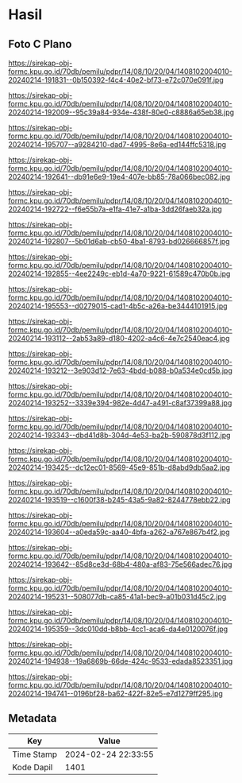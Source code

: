 # Hasil

## Foto C Plano

https://sirekap-obj-formc.kpu.go.id/70db/pemilu/pdpr/14/08/10/20/04/1408102004010-20240214-191831--0b150392-f4c4-40e2-bf73-e72c070e091f.jpg

https://sirekap-obj-formc.kpu.go.id/70db/pemilu/pdpr/14/08/10/20/04/1408102004010-20240214-192009--95c39a84-934e-438f-80e0-c8886a65eb38.jpg

https://sirekap-obj-formc.kpu.go.id/70db/pemilu/pdpr/14/08/10/20/04/1408102004010-20240214-195707--a9284210-dad7-4995-8e6a-ed144ffc5318.jpg

https://sirekap-obj-formc.kpu.go.id/70db/pemilu/pdpr/14/08/10/20/04/1408102004010-20240214-192641--db91e6e9-19e4-407e-bb85-78a066bec082.jpg

https://sirekap-obj-formc.kpu.go.id/70db/pemilu/pdpr/14/08/10/20/04/1408102004010-20240214-192722--f6e55b7a-e1fa-41e7-a1ba-3dd26faeb32a.jpg

https://sirekap-obj-formc.kpu.go.id/70db/pemilu/pdpr/14/08/10/20/04/1408102004010-20240214-192807--5b01d6ab-cb50-4ba1-8793-bd026666857f.jpg

https://sirekap-obj-formc.kpu.go.id/70db/pemilu/pdpr/14/08/10/20/04/1408102004010-20240214-192855--4ee2249c-eb1d-4a70-9221-61589c470b0b.jpg

https://sirekap-obj-formc.kpu.go.id/70db/pemilu/pdpr/14/08/10/20/04/1408102004010-20240214-195553--d0279015-cad1-4b5c-a26a-be3444101915.jpg

https://sirekap-obj-formc.kpu.go.id/70db/pemilu/pdpr/14/08/10/20/04/1408102004010-20240214-193112--2ab53a89-d180-4202-a4c6-4e7c2540eac4.jpg

https://sirekap-obj-formc.kpu.go.id/70db/pemilu/pdpr/14/08/10/20/04/1408102004010-20240214-193212--3e903d12-7e63-4bdd-b088-b0a534e0cd5b.jpg

https://sirekap-obj-formc.kpu.go.id/70db/pemilu/pdpr/14/08/10/20/04/1408102004010-20240214-193252--3339e394-982e-4d47-a491-c8af37399a88.jpg

https://sirekap-obj-formc.kpu.go.id/70db/pemilu/pdpr/14/08/10/20/04/1408102004010-20240214-193343--dbd41d8b-304d-4e53-ba2b-590878d3f112.jpg

https://sirekap-obj-formc.kpu.go.id/70db/pemilu/pdpr/14/08/10/20/04/1408102004010-20240214-193425--dc12ec01-8569-45e9-851b-d8abd9db5aa2.jpg

https://sirekap-obj-formc.kpu.go.id/70db/pemilu/pdpr/14/08/10/20/04/1408102004010-20240214-193519--c1600f38-b245-43a5-9a82-8244778ebb22.jpg

https://sirekap-obj-formc.kpu.go.id/70db/pemilu/pdpr/14/08/10/20/04/1408102004010-20240214-193604--a0eda59c-aa40-4bfa-a262-a767e867b4f2.jpg

https://sirekap-obj-formc.kpu.go.id/70db/pemilu/pdpr/14/08/10/20/04/1408102004010-20240214-193642--85d8ce3d-68b4-480a-af83-75e566adec76.jpg

https://sirekap-obj-formc.kpu.go.id/70db/pemilu/pdpr/14/08/10/20/04/1408102004010-20240214-195231--508077db-ca85-41a1-bec9-a01b031d45c2.jpg

https://sirekap-obj-formc.kpu.go.id/70db/pemilu/pdpr/14/08/10/20/04/1408102004010-20240214-195359--3dc010dd-b8bb-4cc1-aca6-da4e0120076f.jpg

https://sirekap-obj-formc.kpu.go.id/70db/pemilu/pdpr/14/08/10/20/04/1408102004010-20240214-194938--19a6869b-66de-424c-9533-edada8523351.jpg

https://sirekap-obj-formc.kpu.go.id/70db/pemilu/pdpr/14/08/10/20/04/1408102004010-20240214-194741--0196bf28-ba62-422f-82e5-e7d1279ff295.jpg


## Metadata

| Key        | Value               |
| ---------- | ------------------- |
| Time Stamp | 2024-02-24 22:33:55 |
| Kode Dapil | 1401                |




